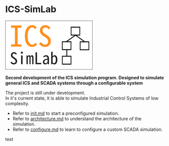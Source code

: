 # ICS-SimLab

![logo](docs/logo.png)

**Second development of the ICS simulation program. Designed to simulate general ICS and SCADA systems through a configurable system**

The project is still under development. 
<br>
In it's current state, it is able to simulate Industrial Control Systems of low complexity. 

- Refer to [init.md](docs/init.md) to start a preconfigured simulation.
- Refer to [architecture.md](https://googe.com) to understand the architecture of the simulation.
- Refer to [configure.md](docs/configure.md) to learn to configure a custom SCADA simulation.

test